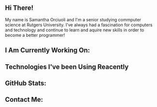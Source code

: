 ## Hi There!
My name is Samantha Orciuoli and I'm a senior studying commputer science at Rutgers University. I've always had a fascination for computers and technology and continue to learn and aquire new skills in order to become a better programmer!

## I Am Currently Working On:

## Technologies I've been Using Reacently


## GitHub Stats:

## Contact Me:

